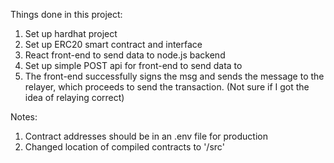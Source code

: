 Things done in this project:
1. Set up hardhat project
2. Set up ERC20 smart contract and interface
3. React front-end to send data to node.js backend
4. Set up simple POST api for front-end to send data to
5. The front-end successfully signs the msg and sends the message to the relayer, which proceeds to send the transaction. (Not sure if I got the idea of relaying correct)

Notes:
1. Contract addresses should be in an .env file for production
2. Changed location of compiled contracts to '/src'

